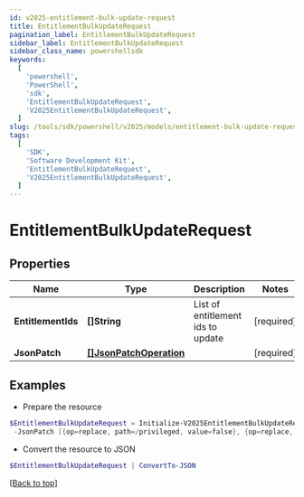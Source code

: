 ```yaml
---
id: v2025-entitlement-bulk-update-request
title: EntitlementBulkUpdateRequest
pagination_label: EntitlementBulkUpdateRequest
sidebar_label: EntitlementBulkUpdateRequest
sidebar_class_name: powershellsdk
keywords:
  [
    'powershell',
    'PowerShell',
    'sdk',
    'EntitlementBulkUpdateRequest',
    'V2025EntitlementBulkUpdateRequest',
  ]
slug: /tools/sdk/powershell/v2025/models/entitlement-bulk-update-request
tags:
  [
    'SDK',
    'Software Development Kit',
    'EntitlementBulkUpdateRequest',
    'V2025EntitlementBulkUpdateRequest',
  ]
---
```


# EntitlementBulkUpdateRequest

## Properties

| Name | Type | Description | Notes |
| --- | --- | --- | --- |
| **EntitlementIds** | **[]String** | List of entitlement ids to update | [required] |
| **JsonPatch** | [**[]JsonPatchOperation**](json-patch-operation) |  | [required] |

## Examples

- Prepare the resource

```powershell
$EntitlementBulkUpdateRequest = Initialize-V2025EntitlementBulkUpdateRequest  -EntitlementIds [2c91808a7624751a01762f19d665220d, 2c91808a7624751a01762f19d67c220e, 2c91808a7624751a01762f19d692220f] `
 -JsonPatch [{op=replace, path=/privileged, value=false}, {op=replace, path=/requestable, value=false}]
```

- Convert the resource to JSON

```powershell
$EntitlementBulkUpdateRequest | ConvertTo-JSON
```

[[Back to top]](#)
